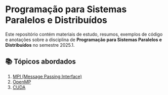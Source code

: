 # Programação para Sistemas Paralelos e Distribuídos

Este repositório contém materiais de estudo, resumos, exemplos de código e anotações sobre a disciplina de **Programação para Sistemas Paralelos e Distribuídos** no semestre 2025.1.

## 📚 Tópicos abordados

1. [MPI (Message Passing Interface)](mpi/README.md)
2. [OpenMP](openmp/README.md)
3. [CUDA]()
